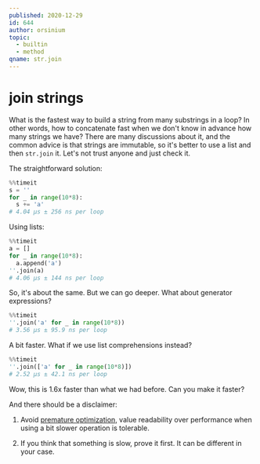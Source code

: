 ```yaml
---
published: 2020-12-29
id: 644
author: orsinium
topic:
  - builtin
  - method
qname: str.join
---
```


# join strings

What is the fastest way to build a string from many substrings in a loop? In other words, how to concatenate fast when we don't know in advance how many strings we have? There are many discussions about it, and the common advice is that strings are immutable, so it's better to use a list and then `str.join` it. Let's not trust anyone and just check it.

The straightforward solution:

```python
%%timeit
s = ''
for _ in range(10*8):
  s += 'a'
# 4.04 µs ± 256 ns per loop
```

Using lists:

```python
%%timeit
a = []
for _ in range(10*8):
  a.append('a')
''.join(a)
# 4.06 µs ± 144 ns per loop
```

So, it's about the same. But we can go deeper. What about generator expressions?

```python
%%timeit
''.join('a' for _ in range(10*8))
# 3.56 µs ± 95.9 ns per loop
```

A bit faster. What if we use list comprehensions instead?

```python
%%timeit
''.join(['a' for _ in range(10*8)])
# 2.52 µs ± 42.1 ns per loop
```

Wow, this is 1.6x faster than what we had before. Can you make it faster?

And there should be a disclaimer:

1. Avoid [premature optimization](http://wiki.c2.com/?PrematureOptimization), value readability over performance when using a bit slower operation is tolerable.

2. If you think that something is slow, prove it first. It can be different in your case.
